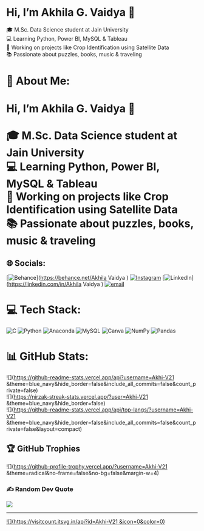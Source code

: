 # Hi, I’m Akhila G. Vaidya 👋

🎓 M.Sc. Data Science student at Jain University<br/>
💻 Learning Python, Power BI, MySQL & Tableau<br/>
🌱 Working on projects like Crop Identification using Satellite Data<br/> 
📚 Passionate about puzzles, books, music & traveling<br/>

<!--
**Akhi-V21/Akhi-V21** is a ✨ _special_ ✨ repository because its `README.md` (this file) appears on your GitHub profile.
# 💫 About Me:
# Hi, I’m Akhila G. Vaidya 👋<br><br>🎓 M.Sc. Data Science student at Jain University  <br>💻 Learning Python, Power BI, MySQL & Tableau  <br>🌱 Working on projects like Crop Identification using Satellite Data  <br>📚 Passionate about puzzles, books, music & traveling


## 🌐 Socials:
[![Behance](https://img.shields.io/badge/Behance-1769ff?logo=behance&logoColor=white)](https://behance.net/Akhila Vaidya ) [![Instagram](https://img.shields.io/badge/Instagram-%23E4405F.svg?logo=Instagram&logoColor=white)](https://instagram.com/akhi_vaidya ) [![LinkedIn](https://img.shields.io/badge/LinkedIn-%230077B5.svg?logo=linkedin&logoColor=white)](https://linkedin.com/in/Akhila Vaidya ) [![email](https://img.shields.io/badge/Email-D14836?logo=gmail&logoColor=white)](mailto:akhilavaidya03@gmail.com) 

# 💻 Tech Stack:
![C](https://img.shields.io/badge/c-%2300599C.svg?style=for-the-badge&logo=c&logoColor=white) ![Python](https://img.shields.io/badge/python-3670A0?style=for-the-badge&logo=python&logoColor=ffdd54) ![Anaconda](https://img.shields.io/badge/Anaconda-%2344A833.svg?style=for-the-badge&logo=anaconda&logoColor=white) ![MySQL](https://img.shields.io/badge/mysql-4479A1.svg?style=for-the-badge&logo=mysql&logoColor=white) ![Canva](https://img.shields.io/badge/Canva-%2300C4CC.svg?style=for-the-badge&logo=Canva&logoColor=white) ![NumPy](https://img.shields.io/badge/numpy-%23013243.svg?style=for-the-badge&logo=numpy&logoColor=white) ![Pandas](https://img.shields.io/badge/pandas-%23150458.svg?style=for-the-badge&logo=pandas&logoColor=white)
# 📊 GitHub Stats:
![](https://github-readme-stats.vercel.app/api?username=Akhi-V21 &theme=blue_navy&hide_border=false&include_all_commits=false&count_private=false)<br/>
![](https://nirzak-streak-stats.vercel.app/?user=Akhi-V21 &theme=blue_navy&hide_border=false)<br/>
![](https://github-readme-stats.vercel.app/api/top-langs/?username=Akhi-V21 &theme=blue_navy&hide_border=false&include_all_commits=false&count_private=false&layout=compact)

## 🏆 GitHub Trophies
![](https://github-profile-trophy.vercel.app/?username=Akhi-V21 &theme=radical&no-frame=false&no-bg=false&margin-w=4)

### ✍️ Random Dev Quote
![](https://quotes-github-readme.vercel.app/api?type=horizontal&theme=radical)

---
[![](https://visitcount.itsvg.in/api?id=Akhi-V21 &icon=0&color=0)](https://visitcount.itsvg.in)

<!-- Proudly created with GPRM ( https://gprm.itsvg.in ) -->
# 💫 About Me:
# Hi, I’m Akhila G. Vaidya 👋<br><br>🎓 M.Sc. Data Science student at Jain University  <br>💻 Learning Python, Power BI, MySQL & Tableau  <br>🌱 Working on projects like Crop Identification using Satellite Data  <br>📚 Passionate about puzzles, books, music & traveling


## 🌐 Socials:
[![Behance](https://img.shields.io/badge/Behance-1769ff?logo=behance&logoColor=white)](https://behance.net/Akhila Vaidya ) [![Instagram](https://img.shields.io/badge/Instagram-%23E4405F.svg?logo=Instagram&logoColor=white)](https://instagram.com/akhi_vaidya ) [![LinkedIn](https://img.shields.io/badge/LinkedIn-%230077B5.svg?logo=linkedin&logoColor=white)](https://linkedin.com/in/Akhila Vaidya ) [![email](https://img.shields.io/badge/Email-D14836?logo=gmail&logoColor=white)](mailto:akhilavaidya03@gmail.com) 

# 💻 Tech Stack:
![C](https://img.shields.io/badge/c-%2300599C.svg?style=for-the-badge&logo=c&logoColor=white) ![Python](https://img.shields.io/badge/python-3670A0?style=for-the-badge&logo=python&logoColor=ffdd54) ![Anaconda](https://img.shields.io/badge/Anaconda-%2344A833.svg?style=for-the-badge&logo=anaconda&logoColor=white) ![MySQL](https://img.shields.io/badge/mysql-4479A1.svg?style=for-the-badge&logo=mysql&logoColor=white) ![Canva](https://img.shields.io/badge/Canva-%2300C4CC.svg?style=for-the-badge&logo=Canva&logoColor=white) ![NumPy](https://img.shields.io/badge/numpy-%23013243.svg?style=for-the-badge&logo=numpy&logoColor=white) ![Pandas](https://img.shields.io/badge/pandas-%23150458.svg?style=for-the-badge&logo=pandas&logoColor=white)
# 📊 GitHub Stats:
![](https://github-readme-stats.vercel.app/api?username=Akhi-V21 &theme=blue_navy&hide_border=false&include_all_commits=false&count_private=false)<br/>
![](https://nirzak-streak-stats.vercel.app/?user=Akhi-V21 &theme=blue_navy&hide_border=false)<br/>
![](https://github-readme-stats.vercel.app/api/top-langs/?username=Akhi-V21 &theme=blue_navy&hide_border=false&include_all_commits=false&count_private=false&layout=compact)

## 🏆 GitHub Trophies
![](https://github-profile-trophy.vercel.app/?username=Akhi-V21 &theme=radical&no-frame=false&no-bg=false&margin-w=4)

### ✍️ Random Dev Quote
![](https://quotes-github-readme.vercel.app/api?type=horizontal&theme=radical)

---
[![](https://visitcount.itsvg.in/api?id=Akhi-V21 &icon=0&color=0)](https://visitcount.itsvg.in)

<!-- Proudly created with GPRM ( https://gprm.itsvg.in ) -->
